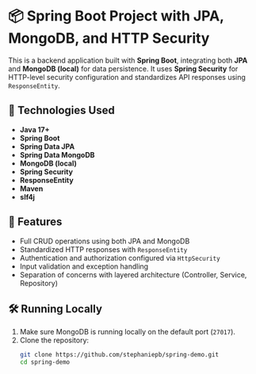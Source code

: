 # 📦 Spring Boot Project with JPA, MongoDB, and HTTP Security
This is a backend application built with **Spring Boot**, integrating both **JPA** and **MongoDB (local)** for data persistence. It uses **Spring Security** for HTTP-level security configuration and standardizes API responses using `ResponseEntity`.

## 🚀 Technologies Used

- **Java 17+**
- **Spring Boot**
- **Spring Data JPA**
- **Spring Data MongoDB**
- **MongoDB (local)**
- **Spring Security**
- **ResponseEntity**
- **Maven**
- **slf4j**

## 🧩 Features

- Full CRUD operations using both JPA and MongoDB
- Standardized HTTP responses with `ResponseEntity`
- Authentication and authorization configured via `HttpSecurity`
- Input validation and exception handling
- Separation of concerns with layered architecture (Controller, Service, Repository)

## 🛠️ Running Locally

1. Make sure MongoDB is running locally on the default port (`27017`).
2. Clone the repository:
   ```bash
   git clone https://github.com/stephaniepb/spring-demo.git
   cd spring-demo
   ```

